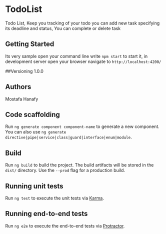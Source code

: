 # TodoList

Todo List, Keep you tracking of your todo you can add new task specifying its deadline and status, You can complete or delete task 

## Getting Started

Its very sample open your command line write `npm start` to start it, in development server open your browser navigate to `http://localhost:4200/`

##Versioning
1.0.0

## Authors

Mostafa Hanafy

## Code scaffolding

Run `ng generate component component-name` to generate a new component. You can also use `ng generate directive|pipe|service|class|guard|interface|enum|module`.

## Build

Run `ng build` to build the project. The build artifacts will be stored in the `dist/` directory. Use the `--prod` flag for a production build.

## Running unit tests

Run `ng test` to execute the unit tests via [Karma](https://karma-runner.github.io).

## Running end-to-end tests

Run `ng e2e` to execute the end-to-end tests via [Protractor](http://www.protractortest.org/).
